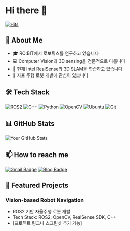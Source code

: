 # Hi there 👋 

[![Hits](https://hits.seeyoufarm.com/api/count/incr/badge.svg?url=https%3A%2F%2Fgithub.com%2Fbeomsuchoi%2Fhit-counter&count_bg=%2379C83D&title_bg=%23555555&icon=&icon_color=%23E7E7E7&title=hits&edge_flat=false)](https://hits.seeyoufarm.com)

## 🚀 About Me
- 🎓 RO:BIT에서 로보틱스를 연구하고 있습니다
- 💻 Computer Vision과 3D sensing을 전문적으로 다룹니다
- 🌱 현재 Intel RealSense와 3D SLAM을 학습하고 있습니다
- 🤖 자율 주행 로봇 개발에 관심이 있습니다

## 🛠 Tech Stack
![ROS2](https://img.shields.io/badge/ROS2-22314E?style=flat-square&logo=ros&logoColor=white)
![C++](https://img.shields.io/badge/-C++-00599C?style=flat-square&logo=c%2B%2B&logoColor=white)
![Python](https://img.shields.io/badge/-Python-3776AB?style=flat-square&logo=Python&logoColor=white)
![OpenCV](https://img.shields.io/badge/OpenCV-5C3EE8?style=flat-square&logo=opencv&logoColor=white)
![Ubuntu](https://img.shields.io/badge/Ubuntu-E95420?style=flat-square&logo=ubuntu&logoColor=white)
![Git](https://img.shields.io/badge/Git-F05032?style=flat-square&logo=git&logoColor=white)

## 📊 GitHub Stats
![Your GitHub Stats](https://github-readme-stats.vercel.app/api?username=beomsuchoi&show_icons=true&theme=radical)

## 📫 How to reach me
[![Gmail Badge](https://img.shields.io/badge/Gmail-d14836?style=flat-square&logo=Gmail&logoColor=white&link=mailto:beomsoochoi11@gmail.com)](mailto:beomsoochoi11@gmail.com)
[![Blog Badge](https://img.shields.io/badge/Blog-FF5722?style=flat-square&logo=blogger&logoColor=white&link=https://velog.io/@beomsuchoi/posts)](https://velog.io/@beomsuchoi/posts)

## 🤖 Featured Projects
### Vision-based Robot Navigation
- ROS2 기반 자율주행 로봇 개발
- Tech Stack: ROS2, OpenCV, RealSense SDK, C++
- [프로젝트 링크나 스크린샷 추가 가능]
